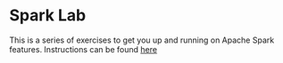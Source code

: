 
# Spark Lab

This is a series of exercises to get you up and running on Apache Spark features. 
Instructions can be found [here](http://heartysoft.github.io/spark-lab-instructions/Index.html)



